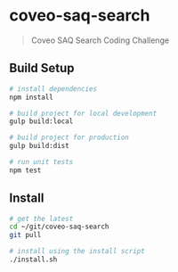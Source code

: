 # coveo-saq-search

> Coveo SAQ Search Coding Challenge

## Build Setup

``` bash
# install dependencies
npm install

# build project for local development
gulp build:local

# build project for production
gulp build:dist

# run unit tests
npm test
```

## Install

```bash
# get the latest
cd ~/git/coveo-saq-search
git pull

# install using the install script
./install.sh
```
